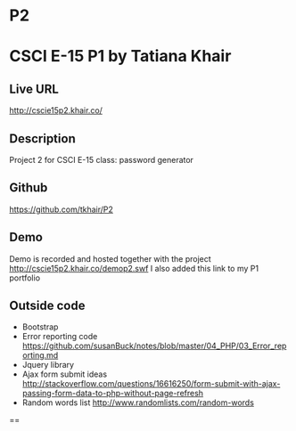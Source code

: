 P2
==

# CSCI E-15 P1 by Tatiana Khair

## Live URL
<http://cscie15p2.khair.co/>

## Description
Project 2 for CSCI E-15 class: password generator

## Github
<https://github.com/tkhair/P2>

## Demo
Demo is recorded and hosted together with the project <http://cscie15p2.khair.co/demop2.swf>
I also added this link to my P1 portfolio

## Outside code
* Bootstrap
* Error reporting code <https://github.com/susanBuck/notes/blob/master/04_PHP/03_Error_reporting.md>
* Jquery library
* Ajax form submit ideas <http://stackoverflow.com/questions/16616250/form-submit-with-ajax-passing-form-data-to-php-without-page-refresh>
* Random words list <http://www.randomlists.com/random-words>

==
